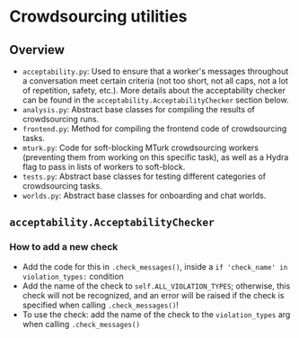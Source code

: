 # Crowdsourcing utilities

## Overview
- `acceptability.py`: Used to ensure that a worker's messages throughout a conversation meet certain criteria (not too short, not all caps, not a lot of repetition, safety, etc.). More details about the acceptability checker can be found in the `acceptability.AcceptabilityChecker` section below.
- `analysis.py`: Abstract base classes for compiling the results of crowdsourcing runs.
- `frontend.py`: Method for compiling the frontend code of crowdsourcing tasks.
- `mturk.py`: Code for soft-blocking MTurk crowdsourcing workers (preventing them from working on this specific task), as well as a Hydra flag to pass in lists of workers to soft-block.
- `tests.py`: Abstract base classes for testing different categories of crowdsourcing tasks.
- `worlds.py`: Abstract base classes for onboarding and chat worlds.

## `acceptability.AcceptabilityChecker`

### How to add a new check
- Add the code for this in `.check_messages()`, inside a `if 'check_name' in violation_types:` condition
- Add the name of the check to `self.ALL_VIOLATION_TYPES`; otherwise, this check will not be recognized, and an error will be raised if the check is specified when calling `.check_messages()`!
- To use the check: add the name of the check to the `violation_types` arg when calling `.check_messages()`
